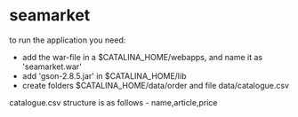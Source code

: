 # seamarket
to run the application you need:
* add the war-file in a $CATALINA_HOME/webapps, and name it as 'seamarket.war'
* add 'gson-2.8.5.jar' in $CATALINA_HOME/lib
* create folders $CATALINA_HOME/data/order and file data/catalogue.csv


catalogue.csv structure is as follows - name,article,price
